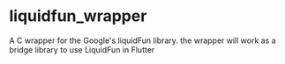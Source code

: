 # liquidfun_wrapper
A C wrapper for the Google's liquidFun library. the wrapper will work as a bridge library to use LiquidFun in Flutter
